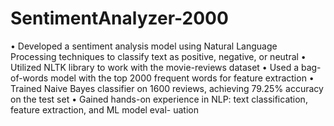 # SentimentAnalyzer-2000

• Developed a sentiment analysis model using Natural Language Processing techniques to
classify text as positive, negative, or neutral
• Utilized NLTK library to work with the movie-reviews dataset
• Used a bag-of-words model with the top 2000 frequent words for feature extraction
• Trained Naive Bayes classifier on 1600 reviews, achieving 79.25% accuracy on the test set
• Gained hands-on experience in NLP: text classification, feature extraction, and ML model eval-
uation

